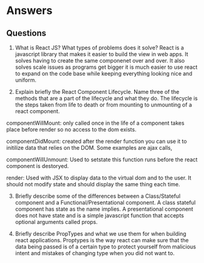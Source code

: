# Answers


## Questions
1. What is React JS? What types of problems does it solve?
React is a javascript library that makes it easier to build the view in web apps. It solves having to create the same componenet over and over. It also solves scale issues as programs get bigger it is much easier to use react to expand on the code base while keeping everything looking nice and uniform.


2. Explain briefly the React Component Lifecycle. Name three of the methods that are a part of the lifecycle and what they do. The lifecycle is the steps taken from life to death or from mounting to unmounting of a react component.

componentWillMount: only called once in the life of a component takes place before render so no access to the dom exists. 

componentDidMount: created after the render function you can use it to initilize data that relies on the DOM. Some examples are ajax calls, 

componentWillUnmount: Used to setstate this function runs before the react component is destoryed.

render: Used with JSX to display data to the virtual dom and to the user. It should not modify state and should display the same thing each time. 


3. Briefly describe some of the differences between a Class/Stateful component and a Functional/Presentational component.
A class stateful component has state as the name implies.
A presentational component does not have state and is a simple javascript function that accepts optional arguments called props. 

4. Briefly describe PropTypes and what we use them for when building react applications.
Proptypes is the way react can make sure that the data being passed is of a certain type to protect yourself from malicious intent and mistakes of changing type when you did not want to.
